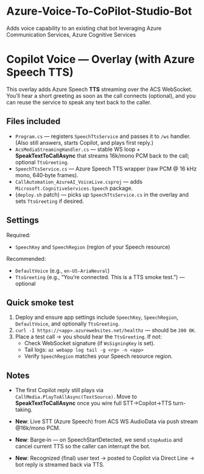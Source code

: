 # Azure-Voice-To-CoPilot-Studio-Bot
Adds voice capability to an existing chat bot leveraging Azure Communication Services, Azure Cognitive Services

# Copilot Voice — Overlay (with Azure Speech TTS)

This overlay adds Azure Speech **TTS** streaming over the ACS WebSocket. You’ll hear a short greeting as soon as the call connects (optional), and you can reuse the service to speak any text back to the caller.

## Files included
- `Program.cs` — registers `SpeechTtsService` and passes it to `/ws` handler. (Also still answers, starts Copilot, and plays first reply.)
- `AcsMediaStreamingHandler.cs` — stable WS loop + **SpeakTextToCallAsync** that streams 16k/mono PCM back to the call; optional `TtsGreeting`.
- `SpeechTtsService.cs` — Azure Speech TTS wrapper (raw PCM @ 16 kHz mono, 640‑byte frames).
- `CallAutomation_AzureAI_VoiceLive.csproj` — adds `Microsoft.CognitiveServices.Speech` package.
- (`deploy.sh` patch) — picks up `SpeechTtsService.cs` in the overlay and sets `TtsGreeting` if desired.

## Settings
Required:
- `SpeechKey` and `SpeechRegion` (region of your Speech resource)

Recommended:
- `DefaultVoice` (e.g., `en-US-AriaNeural`)
- `TtsGreeting` (e.g., “You’re connected. This is a TTS smoke test.”) — optional

## Quick smoke test
1. Deploy and ensure app settings include `SpeechKey`, `SpeechRegion`, `DefaultVoice`, and optionally `TtsGreeting`.
2. `curl -I https://<app>.azurewebsites.net/healthz` — should be `200 OK`.
3. Place a test call → you should hear the `TtsGreeting`. If not:
   - Check WebSocket signature (if `WsSigningKey` is set).
   - Tail logs: `az webapp log tail -g <rg> -n <app>`
   - Verify `SpeechRegion` matches your Speech resource region.

## Notes
- The first Copilot reply still plays via `CallMedia.PlayToAllAsync(TextSource)`. Move to **SpeakTextToCallAsync** once you wire full STT→Copilot→TTS turn-taking.

- **New**: Live STT (Azure Speech) from ACS WS AudioData via push stream @16k/mono PCM.
- **New**: Barge‑in — on SpeechStartDetected, we send `stopAudio` and cancel current TTS so the caller can interrupt the bot.
- **New**: Recognized (final) user text → posted to Copilot via Direct Line → bot reply is streamed back via TTS.
